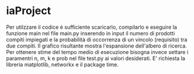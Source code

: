 # iaProject

Per utilzzare il codice è sufficiente scaricarlo, compilarlo e eseguire la funzione main nel file main.py inserendo in input il numero di prodotti compiti impiegati e la probabilità di occorrenza di un vincolo (requisito) tra due compiti. Il grafico risultante mostra l'espansione dell'albero di ricerca.
Per ottenere stime del tempo medio di esecuzione bisogna invece settare i paramentri n, m, k e prob nel file test.py ai valori desiderati.
E' richiesta la libreria matplotlib, networkx e il package time.
